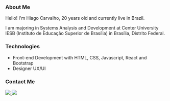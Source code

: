 ### About Me
Hello! I'm Hiago Carvalho, 20 years old and currently live in Brazil.

I am majoring in Systems Analysis and Development at Center University IESB (Instituto de Educação Superior de Brasília) in Brasília, Distrito Federal.

### Technologies

- Front-end Development with HTML, CSS, Javascript, React and Bootstrap
- Designer UX/UI

###  Contact Me
<div align="left">
  <a href="https://www.instagram.com/hiagocarvalho/" alt="Instagram">
    <img src="https://img.shields.io/badge/-Instagram-4731ec?style=for-the-badge&logo=Instagram&logoColor=FFF"/>
  </a>
  
  <a href="https://www.linkedin.com/in/hiagocarvalhoo/" alt="Linkedin">
    <img src="https://img.shields.io/badge/-Linkedin-4731ec?style=for-the-badge&logo=Linkedin&logoColor=FFF"/>
  </a>
</div>

